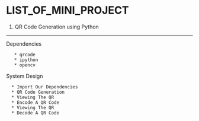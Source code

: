 LIST_OF_MINI_PROJECT
====================

1) QR Code Generation using Python
--------------------------------

Dependencies

       * qrcode
       * ipython
       * opencv

System Design
      
      * Import Our Dependencies
      * QR Code Generation
      * Viewing The QR
      * Encode A QR Code
      * Viewing The QR
      * Decode A QR Code
     

      
      
